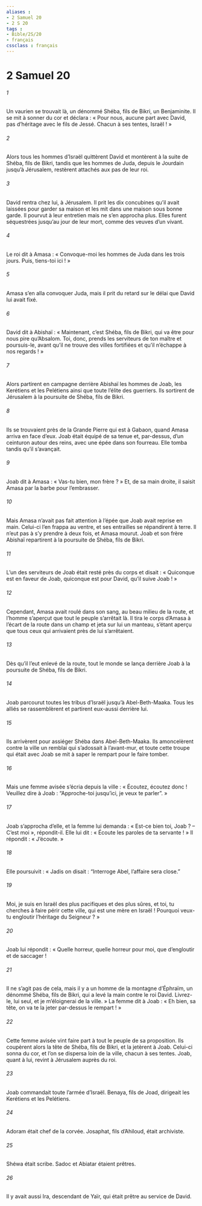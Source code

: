 ```yaml
---
aliases : 
- 2 Samuel 20
- 2 S 20
tags : 
- Bible/2S/20
- français
cssclass : français
---
```


# 2 Samuel 20

###### 1
Un vaurien se trouvait là, un dénommé Shéba, fils de Bikri, un Benjaminite. Il se mit à sonner du cor et déclara :
« Pour nous, aucune part avec David,
pas d’héritage avec le fils de Jessé.
Chacun à ses tentes, Israël ! »
###### 2
Alors tous les hommes d’Israël quittèrent David et montèrent à la suite de Shéba, fils de Bikri, tandis que les hommes de Juda, depuis le Jourdain jusqu’à Jérusalem, restèrent attachés aux pas de leur roi.
###### 3
David rentra chez lui, à Jérusalem. Il prit les dix concubines qu’il avait laissées pour garder sa maison et les mit dans une maison sous bonne garde. Il pourvut à leur entretien mais ne s’en approcha plus. Elles furent séquestrées jusqu’au jour de leur mort, comme des veuves d’un vivant.
###### 4
Le roi dit à Amasa : « Convoque-moi les hommes de Juda dans les trois jours. Puis, tiens-toi ici ! »
###### 5
Amasa s’en alla convoquer Juda, mais il prit du retard sur le délai que David lui avait fixé.
###### 6
David dit à Abishaï : « Maintenant, c’est Shéba, fils de Bikri, qui va être pour nous pire qu’Absalom. Toi, donc, prends les serviteurs de ton maître et poursuis-le, avant qu’il ne trouve des villes fortifiées et qu’il n’échappe à nos regards ! »
###### 7
Alors partirent en campagne derrière Abishaï les hommes de Joab, les Kerétiens et les Pelétiens ainsi que toute l’élite des guerriers. Ils sortirent de Jérusalem à la poursuite de Shéba, fils de Bikri.
###### 8
Ils se trouvaient près de la Grande Pierre qui est à Gabaon, quand Amasa arriva en face d’eux. Joab était équipé de sa tenue et, par-dessus, d’un ceinturon autour des reins, avec une épée dans son fourreau. Elle tomba tandis qu’il s’avançait.
###### 9
Joab dit à Amasa : « Vas-tu bien, mon frère ? » Et, de sa main droite, il saisit Amasa par la barbe pour l’embrasser.
###### 10
Mais Amasa n’avait pas fait attention à l’épée que Joab avait reprise en main. Celui-ci l’en frappa au ventre, et ses entrailles se répandirent à terre. Il n’eut pas à s’y prendre à deux fois, et Amasa mourut.
Joab et son frère Abishaï repartirent à la poursuite de Shéba, fils de Bikri.
###### 11
L’un des serviteurs de Joab était resté près du corps et disait : « Quiconque est en faveur de Joab, quiconque est pour David, qu’il suive Joab ! »
###### 12
Cependant, Amasa avait roulé dans son sang, au beau milieu de la route, et l’homme s’aperçut que tout le peuple s’arrêtait là. Il tira le corps d’Amasa à l’écart de la route dans un champ et jeta sur lui un manteau, s’étant aperçu que tous ceux qui arrivaient près de lui s’arrêtaient.
###### 13
Dès qu’il l’eut enlevé de la route, tout le monde se lança derrière Joab à la poursuite de Shéba, fils de Bikri.
###### 14
Joab parcourut toutes les tribus d’Israël jusqu’à Abel-Beth-Maaka. Tous les alliés se rassemblèrent et partirent eux-aussi derrière lui.
###### 15
Ils arrivèrent pour assiéger Shéba dans Abel-Beth-Maaka. Ils amoncelèrent contre la ville un remblai qui s’adossait à l’avant-mur, et toute cette troupe qui était avec Joab se mit à saper le rempart pour le faire tomber.
###### 16
Mais une femme avisée s’écria depuis la ville : « Écoutez, écoutez donc ! Veuillez dire à Joab : “Approche-toi jusqu’ici, je veux te parler”. »
###### 17
Joab s’approcha d’elle, et la femme lui demanda : « Est-ce bien toi, Joab ? – C’est moi », répondit-il. Elle lui dit : « Écoute les paroles de ta servante ! » Il répondit : « J’écoute. »
###### 18
Elle poursuivit : « Jadis on disait : “Interroge Abel, l’affaire sera close.”
###### 19
Moi, je suis en Israël des plus pacifiques et des plus sûres, et toi, tu cherches à faire périr cette ville, qui est une mère en Israël ! Pourquoi veux-tu engloutir l’héritage du Seigneur ? »
###### 20
Joab lui répondit : « Quelle horreur, quelle horreur pour moi, que d’engloutir et de saccager !
###### 21
Il ne s’agit pas de cela, mais il y a un homme de la montagne d’Éphraïm, un dénommé Shéba, fils de Bikri, qui a levé la main contre le roi David. Livrez-le, lui seul, et je m’éloignerai de la ville. » La femme dit à Joab : « Eh bien, sa tête, on va te la jeter par-dessus le rempart ! »
###### 22
Cette femme avisée vint faire part à tout le peuple de sa proposition. Ils coupèrent alors la tête de Shéba, fils de Bikri, et la jetèrent à Joab. Celui-ci sonna du cor, et l’on se dispersa loin de la ville, chacun à ses tentes. Joab, quant à lui, revint à Jérusalem auprès du roi.
###### 23
Joab commandait toute l’armée d’Israël. Benaya, fils de Joad, dirigeait les Kerétiens et les Pelétiens.
###### 24
Adoram était chef de la corvée. Josaphat, fils d’Ahiloud, était archiviste.
###### 25
Shéwa était scribe. Sadoc et Abiatar étaient prêtres.
###### 26
Il y avait aussi Ira, descendant de Yaïr, qui était prêtre au service de David.
